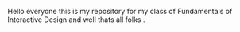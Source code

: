 Hello everyone this is my repository for my class of Fundamentals of Interactive Design and well thats all folks .
